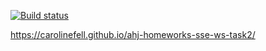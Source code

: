[![Build status](https://ci.appveyor.com/api/projects/status/7ia09qp28167oqih/branch/master?svg=true)](https://ci.appveyor.com/project/CarolineFell/ahj-homeworks-sse-ws-task2/branch/master)

https://carolinefell.github.io/ahj-homeworks-sse-ws-task2/